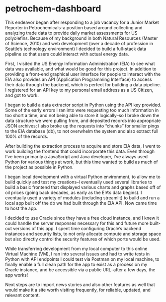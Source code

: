 # petrochem-dashboard

This endeavor began after responding to a job vacancy for a Junior Market Reporter in Petrochemicals–a position based around collecting and analyzing trade data to provide daily market assessments for US polyolefins. Because of my background in both Natural Resources (Master of Science, 2010) and web development (over a decade of profession in Seattle’s technology environment) I decided to build a full-stack data pipeline so that users could interact with actual energy data.

First, I visited the US Energy Information Administration (EIA) to see what data was available, and what would be good for this project. In addition to providing a front-end graphical user interface for people to interact with the EIA also provides an API (Application Programming Interface) to access their data through the backend, which is perfect for building a data pipeline. I registered for an API key to my personal email address as a US Citizen, and got to work.

I began to build a data extractor script in Python using the API key provided. Some of the early errors I ran into were requesting too much information in too short a time, and not being able to store it logically–so I broke down the data structure we were pulling from, and deposited records into appropriate JSON archives; I also broke up the requests into “chunks” for smaller pings to the EIA database (db), to not overwhelm the system and also extract full 100% of the records.

After building the extraction process to acquire and store EIA data, I went to work building the frontend that could incorporate this data. Even through I’ve been primarily a JavaScript and Java developer, I’ve always used Python for various things at work, but this time wanted to build as much of the project as possible in Python.

I began local development with a virtual Python environment, to allow me to build quickly and test my creations–I eventually used several libraries to build a basic frontend that displayed various charts and graphs based off of oil prices (going back decades, as early as the EIA’s data begins). I eventually used a variety of modules (including streamlit) to build and run a local app built off the db we had built through the EIA API. Now came time to host the app.

I decided to use Oracle since they have a free cloud instance, and I knew it could handle the server responses necessary for this and future more built-out versions of this app. I spent time configuring Oracle’s backend instances and security lists, to not only allocate compute and storage space but also directly control the security features of which ports would be used.

While transferring development from my local computer to this online Virtual Machine (VM), I ran into several issues and had to write tests in Python with API endpoints I could test via Postman on my local machine, to finally enable a full clean path for the app to exist as a process on my Oracle instance, and be accessible via a public URL–after a few days, the app works!

Next steps are to import news stories and also other features as well that would make it a site worth visiting frequently, for reliable, updated, and relevant content.
